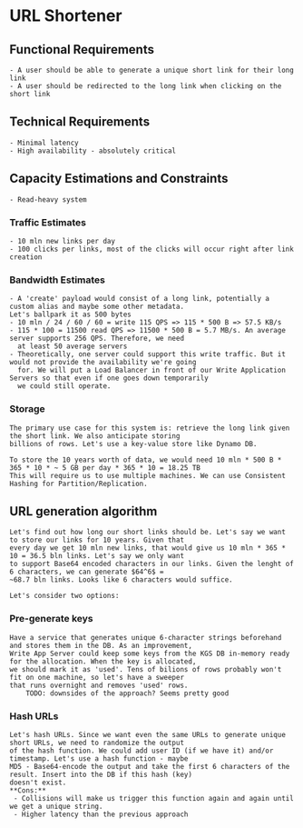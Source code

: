 # URL Shortener
## Functional Requirements
    - A user should be able to generate a unique short link for their long link
    - A user should be redirected to the long link when clicking on the short link
## Technical Requirements
    - Minimal latency
    - High availability - absolutely critical

## Capacity Estimations and Constraints
    - Read-heavy system 

### Traffic Estimates
    - 10 mln new links per day
    - 100 clicks per links, most of the clicks will occur right after link creation

### Bandwidth Estimates 
    - A 'create' payload would consist of a long link, potentially a custom alias and maybe some other metadata.  
    Let's ballpark it as 500 bytes
    - 10 mln / 24 / 60 / 60 = write 115 QPS => 115 * 500 B => 57.5 KB/s
    - 115 * 100 = 11500 read QPS => 11500 * 500 B = 5.7 MB/s. An average server supports 256 QPS. Therefore, we need  
      at least 50 average servers   
    - Theoretically, one server could support this write traffic. But it would not provide the availability we're going
      for. We will put a Load Balancer in front of our Write Application Servers so that even if one goes down temporarily  
      we could still operate.

### Storage
    The primary use case for this system is: retrieve the long link given the short link. We also anticipate storing 
    billions of rows. Let's use a key-value store like Dynamo DB. 

    To store the 10 years worth of data, we would need 10 mln * 500 B * 365 * 10 * ~ 5 GB per day * 365 * 10 = 18.25 TB
    This will require us to use multiple machines. We can use Consistent Hashing for Partition/Replication.

## URL generation algorithm

    Let's find out how long our short links should be. Let's say we want to store our links for 10 years. Given that  
    every day we get 10 mln new links, that would give us 10 mln * 365 * 10 = 36.5 bln links. Let's say we only want
    to support Base64 encoded characters in our links. Given the lenght of 6 characters, we can generate $64^6$ = 
    ~68.7 bln links. Looks like 6 characters would suffice.

    Let's consider two options: 
### Pre-generate keys
    Have a service that generates unique 6-character strings beforehand and stores them in the DB. As an improvement, 
    Write App Server could keep some keys from the KGS DB in-memory ready for the allocation. When the key is allocated,
    we should mark it as 'used'. Tens of bilions of rows probably won't fit on one machine, so let's have a sweeper
    that runs overnight and removes 'used' rows.
        TODO: downsides of the approach? Seems pretty good 
### Hash URLs 
    Let's hash URLs. Since we want even the same URLs to generate unique short URLs, we need to randomize the output
    of the hash function. We could add user ID (if we have it) and/or timestamp. Let's use a hash function - maybe  
    MD5 - Base64-encode the output and take the first 6 characters of the result. Insert into the DB if this hash (key)  
    doesn't exist.
    **Cons:**
     - Collisions will make us trigger this function again and again until we get a unique string.
     - Higher latency than the previous approach







